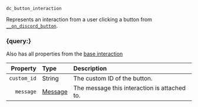 `dc_button_interaction`

Represents an interaction from a user clicking a button from
[`__on_discord_button`](/events/discord-button.md).


### {query:}

Also has all properties from the [base interaction](/values/interactions/interaction.md)

|    Property | Type                          | Description                                  |
|------------:|:------------------------------|:---------------------------------------------|
| `custom_id` | String                        | The custom ID of the button.                 |
|   `message` | [Message](/values/message.md) | The message this interaction is attached to. |
